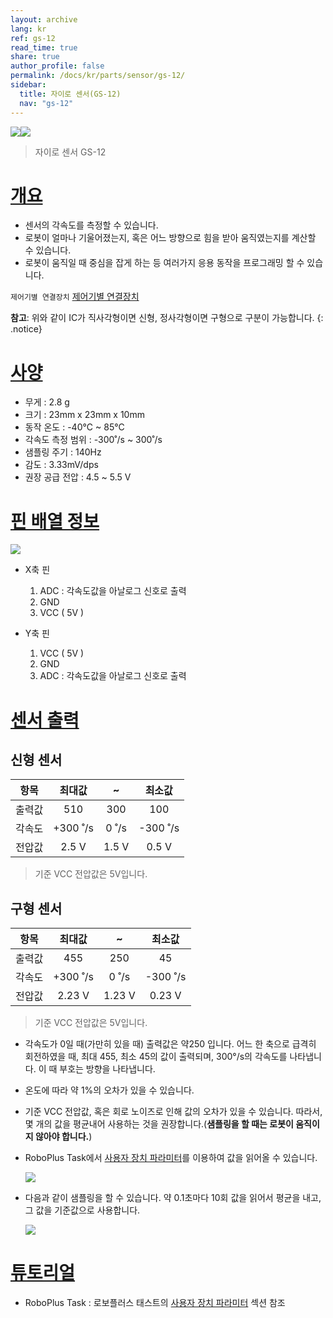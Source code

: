 ```yaml
---
layout: archive
lang: kr
ref: gs-12
read_time: true
share: true
author_profile: false
permalink: /docs/kr/parts/sensor/gs-12/
sidebar:
  title: 자이로 센서(GS-12)
  nav: "gs-12"
---
```


![](/assets/images/parts/sensors/gyro_new.jpg)![](/assets/images/parts/sensors/gyro_old.jpg)

> 자이로 센서 GS-12

# [개요](#개요)

- 센서의 각속도를 측정할 수 있습니다.
- 로봇이 얼마나 기울어졌는지, 혹은 어느 방향으로 힘을 받아 움직였는지를 계산할 수 있습니다.
- 로봇이 움직일 때 중심을 잡게 하는 등 여러가지 응용 동작을 프로그래밍 할 수 있습니다.

`제어기별 연결장치` [제어기별 연결장치]

**참고**: 위와 같이 IC가 직사각형이면 신형, 정사각형이면 구형으로 구분이 가능합니다. 
{: .notice}

# [사양](#사양)
- 무게 : 2.8 g
- 크기 : 23mm x 23mm x 10mm
- 동작 온도 : -40&deg;C ~ 85&deg;C
- 각속도 측정 범위 : -300˚/s ~ 300˚/s
- 샘플링 주기 : 140Hz
- 감도 : 3.33mV/dps
- 권장 공급 전압 : 4.5 ~ 5.5 V

# [핀 배열 정보](#핀-배열-정보)

![](/assets/images/parts/sensors/gs-12_pinout.png)

- X축 핀
  1. ADC : 각속도값을 아날로그 신호로 출력
  2. GND
  3. VCC ( 5V )

- Y축 핀
  1. VCC ( 5V )
  2. GND
  3. ADC : 각속도값을 아날로그 신호로 출력

# [센서 출력](#센서-출력)

## 신형 센서

|항목|최대값|~|최소값|
|:---:|:---:|:---:|:---:|
| 출력값  | 510      | 300    | 100   |
| 각속도  | +300 ˚/s | 0 ˚/s  | -300 ˚/s |
| 전압값  | 2.5 V   | 1.5 V | 0.5 V   |

> 기준 VCC 전압값은 5V입니다. 

## 구형 센서

|항목|최대값|~|최소값|
|:---:|:---:|:---:|:---:|
| 출력값  | 455      | 250    | 45   |
| 각속도  | +300 ˚/s | 0 ˚/s  | -300 ˚/s |
| 전압값  | 2.23 V   | 1.23 V | 0.23 V   |

> 기준 VCC 전압값은 5V입니다.

- 각속도가 0일 때(가만히 있을 때) 출력값은 약250 입니다. 어느 한 축으로 급격히 회전하였을 때, 최대 455, 최소 45의 값이 출력되며, 300&deg;/s의 각속도를 나타냅니다. 이 때 부호는 방향을 나타냅니다.
- 온도에 따라 약 1%의 오차가 있을 수 있습니다.
- 기준 VCC 전압값, 혹은 회로 노이즈로 인해 값의 오차가 있을 수 있습니다. 따라서, 몇 개의 값을 평균내어 사용하는 것을 권장합니다.(**샘플링을 할 때는 로봇이 움직이지 않아야 합니다.**)
- RoboPlus Task에서 [사용자 장치 파라미터]를 이용하여 값을 읽어올 수 있습니다.

  ![](/assets/images/parts/sensors/gs-12_01.png)

- 다음과 같이 샘플링을 할 수 있습니다. 약 0.1초마다 10회 값을 읽어서 평균을 내고, 그 값을 기준값으로 사용합니다.

  ![](/assets/images/parts/sensors/gs-12_02.png)

# [튜토리얼](#튜토리얼)

- RoboPlus Task : 로보플러스 태스트의 [사용자 장치 파라미터] 섹션 참조

[사용자 장치 파라미터]: /docs/kr/software/rplus1/task/programming_02/#사용자-장치
[제어기별 연결장치]: /docs/kr/parts/controller/controller_compatibility/

